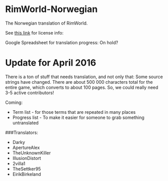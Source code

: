 RimWorld-Norwegian
==================


The Norwegian translation of RimWorld.

See [this link](http://ludeon.com/forums/index.php?topic=2933.0) for license info:

Google Spreadsheet for translation progress: On hold?

# Update for April 2016
There is a ton of stuff that needs translation, and not only that: Some source strings have changed. There are about 500 000 characters total for the entire game, which converts to about 100 pages. So, we could really need 3-5 active contributors!

Coming:
- Term list - for those terms that are repeated in many places
- Progress list - To make it easier for someone to grab something untranslated

###Translators:

- Darky
- ApertureAlex
- TheUnknownKiller
- IllusionDistort
- 2villa1
- TheSettker95
- EirikBirkeland
